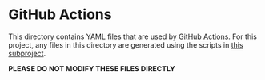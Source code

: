 # GitHub Actions

This directory contains YAML files that are used by [GitHub Actions](https://docs.github.com/en/actions).
For this project, any files in this directory are generated using the scripts in [this subproject](https://github.com/gaia-platform/gaia-platform/blob/master/dev_tools/github-actions/README.md).

**PLEASE DO NOT MODIFY THESE FILES DIRECTLY**
